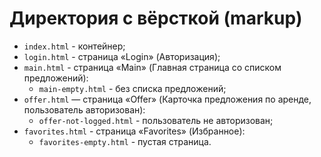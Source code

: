 # Директория с вёрсткой (markup)

* `index.html` - контейнер;
* `login.html` - страница «Login» (Авторизация);
* `main.html` - страница «Main» (Главная страница со списком предложений):
	* `main-empty.html` - без списка предложений;
* `offer.html` — страница «Offer» (Карточка предложения по аренде, пользователь авторизован):
	* `offer-not-logged.html` - пользователь не авторизован;
* `favorites.html` - страница «Favorites» (Избранное):
	* `favorites-empty.html` - пустая страница.
